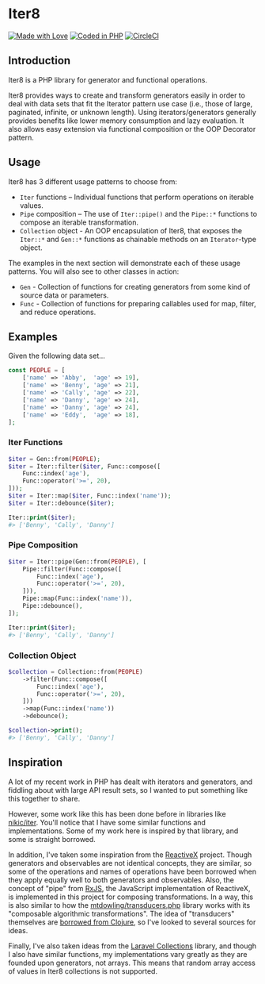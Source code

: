 # Iter8

[![Made with Love](https://img.shields.io/badge/made_with-♥-ff69b4.svg)](https://github.com/jeremeamia/iter8/graphs/contributors)
[![Coded in PHP](https://img.shields.io/badge/code-php-8892bf.svg)](http://php.net/)
[![CircleCI](https://circleci.com/gh/jeremeamia/iter8/tree/master.svg?style=svg)](https://circleci.com/gh/jeremeamia/iter8/tree/master)

## Introduction

Iter8 is a PHP library for generator and functional operations.

Iter8 provides ways to create and transform generators easily in order to deal with data sets that fit the Iterator
pattern use case (i.e., those of large, paginated, infinite, or unknown length). Using iterators/generators generally
provides benefits like lower memory consumption and lazy evaluation. It also allows easy extension via functional
composition or the OOP Decorator pattern.

## Usage

Iter8 has 3 different usage patterns to choose from:

- `Iter` functions – Individual functions that perform operations on iterable values.
- `Pipe` composition – The use of `Iter::pipe()` and the `Pipe::*` functions to compose an iterable transformation.
- `Collection` object - An OOP encapsulation of Iter8, that exposes the `Iter::*` and `Gen::*` functions as chainable
  methods on an `Iterator`-type object.
  
The examples in the next section will demonstrate each of these usage patterns. You will also see to other classes in
action:

- `Gen` - Collection of functions for creating generators from some kind of source data or parameters.
- `Func` - Collection of functions for preparing callables used for map, filter, and reduce operations.

## Examples

Given the following data set...

```php
const PEOPLE = [
    ['name' => 'Abby',  'age' => 19],
    ['name' => 'Benny', 'age' => 21],
    ['name' => 'Cally', 'age' => 22],
    ['name' => 'Danny', 'age' => 24],
    ['name' => 'Danny', 'age' => 24],
    ['name' => 'Eddy',  'age' => 18],
];
```

### Iter Functions

```php
$iter = Gen::from(PEOPLE);
$iter = Iter::filter($iter, Func::compose([
    Func::index('age'),
    Func::operator('>=', 20),
]));
$iter = Iter::map($iter, Func::index('name'));
$iter = Iter::debounce($iter);

Iter::print($iter);
#> ['Benny', 'Cally', 'Danny']
```

### Pipe Composition
        
```php
$iter = Iter::pipe(Gen::from(PEOPLE), [
    Pipe::filter(Func::compose([
        Func::index('age'),
        Func::operator('>=', 20),
    ])),
    Pipe::map(Func::index('name')),
    Pipe::debounce(),
]);

Iter::print($iter);
#> ['Benny', 'Cally', 'Danny']
```

### Collection Object

```php
$collection = Collection::from(PEOPLE)
    ->filter(Func::compose([
        Func::index('age'),
        Func::operator('>=', 20),
    ]))
    ->map(Func::index('name'))
    ->debounce();

$collection->print();
#> ['Benny', 'Cally', 'Danny']
```

## Inspiration

A lot of my recent work in PHP has dealt with iterators and generators, and fiddling about with large API result sets,
so I wanted to put something like this together to share.

However, some work like this has been done before in libraries like [nikic/iter][iter]. You'll notice that I have some
similar functions and implementations. Some of my work here is inspired by that library, and some is straight borrowed.

In addition, I've taken some inspiration from the [ReactiveX][] project. Though generators and observables are not
identical concepts, they are similar, so some of the operations and names of operations have been borrowed when they
apply equally well to both generators and observables. Also, the concept of "pipe" from [RxJS][], the JavaScript
implementation of ReactiveX, is implemented in this project for composing transformations. In a way, this is also
similar to how the [mtdowling/transducers.php][transducers] library works with its "composable algorithmic
transformations". The idea of "transducers" themselves are [borrowed from Clojure][clojure], so I've looked to several
sources for ideas.

Finally, I've also taken ideas from the [Laravel Collections][laravel] library, and though I also have similar
functions, my implementations vary greatly as they are founded upon generators, not arrays. This means that random
array access of values in Iter8 collections is not supported.

[iter]: https://github.com/nikic/iter
[ReactiveX]: http://reactivex.io/
[RxJS]: https://github.com/ReactiveX/rxjs
[transducers]: https://github.com/mtdowling/transducers.php
[clojure]: https://clojure.org/reference/transducers
[laravel]: https://laravel.com/docs/5.8/collections
